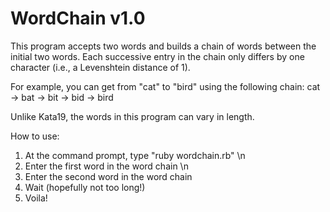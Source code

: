 WordChain v1.0
==============

This program accepts two words and builds a chain of words between the initial two words.
Each successive entry in the chain only differs by one character (i.e., a Levenshtein distance of 1).

For example, you can get from "cat" to "bird" using the following chain:
  cat -> bat -> bit -> bid -> bird

Unlike Kata19, the words in this program can vary in length.

How to use:
1. At the command prompt, type "ruby wordchain.rb" \n
2. Enter the first word in the word chain \n
3. Enter the second word in the word chain
4. Wait (hopefully not too long!)
5. Voila!
